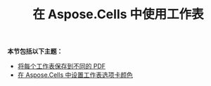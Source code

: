 ﻿---
title: 在 Aspose.Cells 中使用工作表
type: docs
weight: 40
url: /zh/net/working-with-worksheets-in-aspose-cells/
---
**本节包括以下主题：** 
- [将每个工作表保存到不同的 PDF](/cells/zh/net/save-each-worksheet-to-different-pdf/)
- [在 Aspose.Cells 中设置工作表选项卡颜色](/cells/zh/net/set-worksheet-tab-color-in-aspose-cells/)
